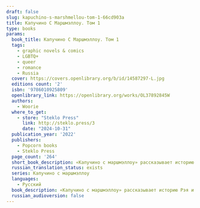 ```yaml
---
draft: false
slug: kapuchino-s-marshmellou-tom-1-66cd903a
title: Капучино С Маршмэллоу. Том 1
type: books
params:
  book_title: Капучино С Маршмэллоу. Том 1
  tags:
    - graphic novels & comics
    - LGBTQ+
    - queer
    - romance
    - Russia
  cover: https://covers.openlibrary.org/b/id/14587297-L.jpg
  editions count: '2'
  isbn: '9786010925809'
  openlibrary_link: https://openlibrary.org/works/OL37892845W
  authors:
    - Woorie
  where_to_get:
    - store: "Steklo Press"
      link: http://steklo.press/3
      date: "2024-10-31"
  publication_year: '2022'
  publishers:
    - Popcorn books
    - Steklo Press
  page_count: '264'
  short_book_description: «Капучино с маршмэллоу» рассказывает историю Рэя и его лучших друзей — Таро, Бена, Тори, Яны и Лили. Это графический роман про дружбу, уютные кофейни, маршмэллоу и любовь, который обязательно...
  russian_translation_status: exists
  series: Капучино с маршмэллоу
  languages:
    - Русский
  book_description: «Капучино с маршмэллоу» рассказывает историю Рэя и его лучших друзей — Таро, Бена, Тори, Яны и Лили. Это графический роман про дружбу, уютные кофейни, маршмэллоу и любовь, который обязательно понравится поклонникам комиксов Heartstopper, «Бей-пеки» и «Фехтовальщики».
  russian_audioversion: false
---
```

